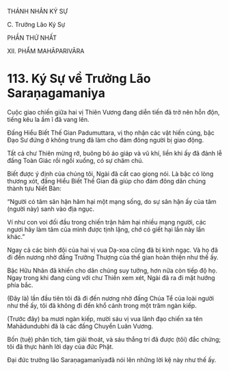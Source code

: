THÁNH NHÂN KÝ SỰ

C. Trưởng Lão Ký Sự

PHẦN THỨ NHẤT

XII. PHẨM MAHĀPARIVĀRA

# 113. Ký Sự về Trưởng Lão Saraṇagamaniya

Cuộc giao chiến giữa hai vị Thiên Vương đang diễn tiến đã trở nên hỗn độn, tiếng kêu la ầm ĩ đã vang lên.

Đấng Hiểu Biết Thế Gian Padumuttara, vị thọ nhận các vật hiến cúng, bậc Đạo Sư đứng ở không trung đã làm cho đám đông người bị giao động.

Tất cả chư Thiên mừng rỡ, buông bỏ áo giáp và vũ khí, liền khi ấy đã đảnh lễ đấng Toàn Giác rồi ngồi xuống, có sự chăm chú.

Biết được ý định của chúng tôi, Ngài đã cất cao giọng nói. Là bậc có lòng thương xót, đấng Hiểu Biết Thế Gian đã giúp cho đám đông dân chúng thành tựu Niết Bàn:

“Người có tâm sân hận hãm hại một mạng sống, do sự sân hận ấy của tâm (người này) sanh vào địa ngục.

Ví như con voi đối đầu trong chiến trận hãm hại nhiều mạng người, các ngươi hãy làm tâm của mình được tịnh lặng, chớ có giết hại lần này lần khác.”

Ngay cả các binh đội của hai vị vua Dạ-xoa cũng đã bị kinh ngạc. Và họ đã đi đến nương nhờ đấng Trưởng Thượng của thế gian hoàn thiện như thế ấy.

Bậc Hữu Nhãn đã khiến cho dân chúng suy tưởng, hơn nữa còn tiếp độ họ. Ngay trong khi đang cùng với chư Thiên xem xét, Ngài đã ra đi mặt hướng phía bắc.

(Đây là) lần đầu tiên tôi đã đi đến nương nhờ đấng Chúa Tể của loài người như thế ấy, tôi đã không đi đến khổ cảnh trong một trăm ngàn kiếp.

(Trước đây) ba mươi ngàn kiếp, mười sáu vị vua lãnh đạo chiến xa tên Mahādundubhi đã là các đấng Chuyển Luân Vương.

Bốn (tuệ) phân tích, tám giải thoát, và sáu thắng trí đã được (tôi) đắc chứng; tôi đã thực hành lời dạy của đức Phật.

Đại đức trưởng lão Saraṇagamanīyađã nói lên những lời kệ này như thế ấy.
